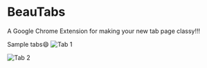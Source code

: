 # BeauTabs
A Google Chrome Extension for making your new tab page classy!!!

Sample tabs😄
![Tab 1](/BeauTabs/images/img_1.PNG?raw=true "Tab 1")

![Tab 2](/BeauTabs/images/img_2.PNG?raw=true "Tab 2")
